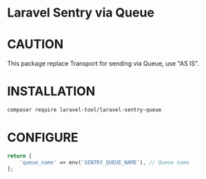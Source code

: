# Laravel Sentry via Queue
# CAUTION
This package replace Transport for sending via Queue, use "AS IS".
# INSTALLATION
```bash
composer require laravel-tool/laravel-sentry-queue
```
# CONFIGURE
```php
return [
    'queue_name' => env('SENTRY_QUEUE_NAME'), // Queue name
];
```

